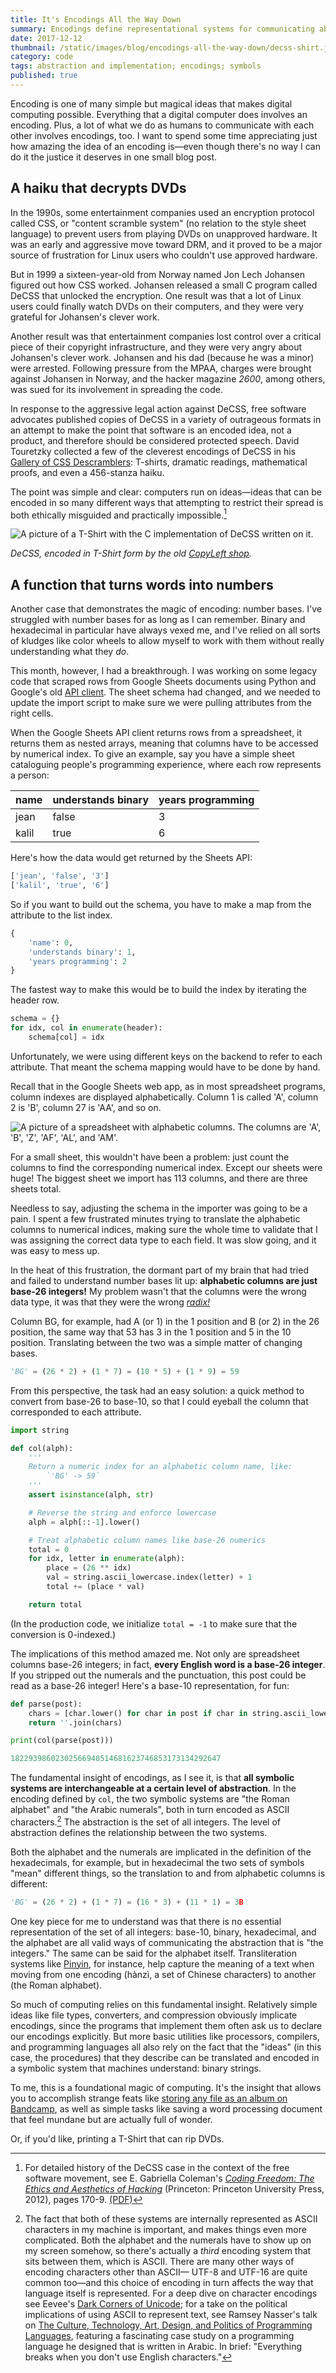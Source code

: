```yaml
---
title: It's Encodings All the Way Down
summary: Encodings define representational systems for communicating abstractions. That's why they let you do magical things, like use a haiku, or a T-Shirt, to decrypt DVDs.
date: 2017-12-12
thumbnail: /static/images/blog/encodings-all-the-way-down/decss-shirt.jpg
category: code
tags: abstraction and implementation; encodings; symbols
published: true
---
```


Encoding is one of many simple but magical ideas that makes digital computing possible.
Everything that a digital computer does involves an encoding. Plus, a lot of what we do as humans to
communicate with each other involves encodings, too. I want to spend some time
appreciating just how amazing the idea of an encoding is&mdash;even though there's
no way I can do it the justice it deserves in one small blog post.

## A haiku that decrypts DVDs

In the 1990s, some entertainment companies used
an encryption protocol called CSS, or "content scramble system" (no relation to
the style sheet language)
to prevent users from playing DVDs on unapproved hardware. It was an early and
aggressive move toward DRM, and it proved to be a major source of frustration for
Linux users who couldn't use approved hardware.

But in 1999 a sixteen-year-old from Norway named Jon Lech Johansen figured out how CSS worked.
Johansen released a small C program called DeCSS that unlocked the encryption.
One result was that a lot of Linux users could
finally watch DVDs on their computers, and they were very grateful for Johansen's clever work.

Another result was that entertainment companies lost control over a critical piece of their
copyright infrastructure, and they were very angry about Johansen's clever
work. Johansen and his dad (because he was a minor) were arrested. Following
pressure from the MPAA, charges were brought against Johansen in Norway, and
the hacker magazine *2600*, among others, was sued for its involvement in
spreading the code.

In response to the aggressive legal action against DeCSS, free software
advocates published copies of DeCSS in a variety of outrageous formats in an attempt to
make the point that software is an encoded idea, not a product, and therefore should be
considered protected speech. David Touretzky collected a few of the cleverest
encodings of DeCSS in his [Gallery of CSS
Descramblers](http://www.cs.cmu.edu/~dst/DeCSS/Gallery/): T-shirts, dramatic
readings, mathematical proofs, and even a 456-stanza haiku.

The point was simple and clear: computers run on ideas&mdash;ideas that can
be encoded in so many different ways that attempting to restrict their spread
is both ethically misguided and practically impossible.[^coleman]

<img class="img img-responsive center-block"
     alt="A picture of a T-Shirt with the C implementation of DeCSS written on it."
     src="/static/images/blog/encodings-all-the-way-down/decss-shirt.jpg" />

<p class="text-center small">
    <em>DeCSS, encoded in T-Shirt form by the old
    <a href="http://web.archive.org/web/20040310112358/http://www.copyleft.net:80/item.phtml?dynamic=1&referer=%2Fitem.phtml%3Fdynamic%3D1%26page%3Dproduct_276_back.phtml&page=product_271_front.phtml">CopyLeft shop</a>.</em>
</p>

## A function that turns words into numbers

Another case that demonstrates the magic of encoding: number bases.
I've struggled with number bases for as long as
I can remember. Binary and hexadecimal in particular have always
vexed me, and I've relied on all sorts of kludges like color wheels to allow myself to work with
them without really understanding what they _do_. 

This month, however, I had a breakthrough. I was working on some legacy
code that scraped rows from Google Sheets documents
using Python and Google's old
[API client](https://github.com/google/google-api-python-client). The sheet 
schema had changed, and we needed to update the import script to make
sure we were pulling attributes from the right cells.

When the Google Sheets API client returns rows from a
spreadsheet, it returns them as nested arrays, meaning that columns have to be
accessed by numerical index. To give an example, say you have a simple sheet
cataloguing people's programming experience, where each row represents a person:

<div class="row">
    <div class="col-xs-12 col-md-6">
        <table class="table table-responsive table-bordered">
            <thead>
                <tr>
                    <th>name</th>
                    <th>understands binary</th>
                    <th>years programming</th>
                </tr>
            </thead>
            <tbody>
                <tr>
                    <td>jean</td>
                    <td>false</td>
                    <td>3</td>
                </tr>
                <tr>
                    <td>kalil</td>
                    <td>true</td>
                    <td>6</td>
                </tr>
            </tbody>
        </table>
    </div>
</div>

Here's how the data would get returned by the Sheets API:

```python
['jean', 'false', '3']
['kalil', 'true', '6']
```

So if you want to build out the schema, you have to make a map from the
attribute to the list index.

```python
{
    'name': 0,
    'understands binary': 1,
    'years programming': 2
}
```

The fastest way to make this would be to build the index by iterating the header row.

```python
schema = {}
for idx, col in enumerate(header):
    schema[col] = idx
```

Unfortunately, we were using different keys on the backend to refer to each
attribute. That meant the schema mapping would have to be done by hand. 

Recall that in the Google Sheets web app, as in most spreadsheet programs,
column indexes are displayed alphabetically. Column 1 is called 'A', column 2
is 'B', column 27 is 'AA', and so on.

![A picture of a spreadsheet with alphabetic columns. The columns are 'A', 'B',
'Z', 'AF', 'AL', and
'AM'.](/static/images/blog/encodings-all-the-way-down/alphabetic-columns.png)

For a small sheet, this wouldn't have been a problem: just count the columns to 
find the corresponding numerical index. Except our sheets were huge!
The biggest sheet we import has 113 columns, and there are three sheets total. 

Needless to say, adjusting the schema in the importer was going to be a
pain. I spent a few frustrated minutes trying to translate the
alphabetic columns to numerical indices, making sure the whole time to validate
that I was assigning the correct data type to each field. It was slow going,
and it was easy to mess up.

In the heat of this frustration, the dormant part of my brain that had
tried and failed to understand number bases lit up: **alphabetic columns are just
base-26 integers!** My problem wasn't that the columns were the wrong data type,
it was that they were the wrong [_radix!_](https://en.wikipedia.org/wiki/Radix)

Column BG, for example, had A (or 1) in the 1
position and B (or 2) in the 26 position, the same way that 53 has 3 in the
1 position and 5 in the 10 position. Translating between the two was
a simple matter of changing bases.

```python
'BG' = (26 * 2) + (1 * 7) = (10 * 5) + (1 * 9) = 59
```

From this perspective, the task had an easy solution:
a quick method to convert from base-26 to base-10, so that I could eyeball
the column that corresponded to each attribute.

```python
import string

def col(alph):
    '''
    Return a numeric index for an alphabetic column name, like:
        `'BG' -> 59`
    '''
    assert isinstance(alph, str)

    # Reverse the string and enforce lowercase
    alph = alph[::-1].lower()

    # Treat alphabetic column names like base-26 numerics
    total = 0 
    for idx, letter in enumerate(alph):
        place = (26 ** idx)
        val = string.ascii_lowercase.index(letter) + 1
        total += (place * val)

    return total
```

(In the production code, we initialize `total = -1` to make sure that the
conversion is 0-indexed.)

The implications of this method amazed me. Not only are
spreadsheet columns base-26 integers; in fact, **every English word is a base-26
integer**. If you stripped out the numerals and the punctuation, this post could
be read as a base-26 integer! Here's a base-10 representation, for fun:

```python
def parse(post):
    chars = [char.lower() for char in post if char in string.ascii_lowercase]
    return ''.join(chars) 

print(col(parse(post)))

18229398602302566940514681623746853173134292647
```

The fundamental insight of encodings, as I see it, is that **all symbolic
systems are interchangeable at a certain level of abstraction**. In the
encoding defined by `col`, the two symbolic systems are "the Roman alphabet" and
"the Arabic numerals", both in turn encoded as ASCII characters.[^ascii] The abstraction
is the set of all integers. The level of abstraction defines the relationship between the two systems.

Both the alphabet and the numerals are implicated in the definition of the hexadecimals,
for example, but in hexadecimal the two sets of symbols "mean" different things,
so the translation to and from alphabetic columns is different:

```python
'BG' = (26 * 2) + (1 * 7) = (16 * 3) + (11 * 1) = 3B
```

One key piece for me to understand was that there is no essential representation
of the set of all integers: base-10, binary, hexadecimal, and the alphabet are
all valid ways of communicating the abstraction that is "the integers." The
same can be said for the alphabet itself. Transliteration systems like
[Pinyin](https://en.wikipedia.org/wiki/Pinyin), for
instance, help capture the meaning of a text when moving from one encoding
(hànzì, a set of Chinese characters) to another (the Roman alphabet).

So much of computing relies on this fundamental insight. Relatively simple ideas like
file types, converters, and compression obviously implicate encodings, since
the programs that implement them often ask us to declare our encodings
explicitly. But more basic utilities like processors, compilers, and
programming languages all also rely on the fact that the
"ideas" (in this case, the procedures) that they describe can be translated and encoded
in a symbolic system that machines understand: binary strings.

To me, this is a foundational magic of computing. It's the insight that allows you
to accomplish strange feats like [storing any file as an album on
Bandcamp](https://medium.com/@__Tux/using-bandcamp-as-a-backup-solution-3b6549d24579),
as well as simple tasks like saving a word processing document that feel mundane but
are actually full of wonder.

Or, if you'd like, printing a T-Shirt that can rip DVDs.

[^coleman]: For detailed history of the DeCSS case in the context of the
free software movement, see E. Gabriella Coleman's *[Coding Freedom: The Ethics
and Aesthetics of Hacking](https://press.princeton.edu/titles/9883.html)*
(Princeton: Princeton University Press, 2012), pages 170-9. [(PDF)](https://gabriellacoleman.org/Coleman-Coding-Freedom.pdf)

[^ascii]: The fact that both of these systems are internally represented as ASCII
characters in my machine is important, and makes things even more complicated.
Both the alphabet and the numerals have to show up on my screen somehow, so
there's actually a _third_ encoding system that sits between them, which is
ASCII. There are many other ways of encoding characters other than ASCII&mdash;
UTF-8 and UTF-16 are quite common too&mdash;and this choice of encoding in turn
affects the way that language itself is represented. For a deep dive on
character encodings see Eevee's [Dark Corners of
Unicode](https://eev.ee/blog/2015/09/12/dark-corners-of-unicode/); for a take
on the political implications of using ASCII to represent text, see Ramsey Nasser's
talk on [The Culture, Technology, Art, Design, and Politics of Programming
Languages](https://www.youtube.com/watch?v=VuuznaIus9k&feature=youtu.be&t=7m41s),
featuring a fascinating case study on a programming language he designed that
is written in Arabic. In brief: "Everything breaks when you don't use English
characters."
